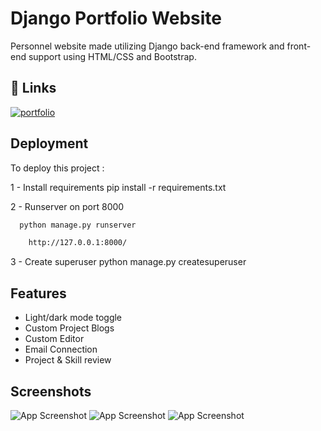
# Django Portfolio Website

Personnel website made utilizing Django back-end framework and front-end support using HTML/CSS and Bootstrap.




## 🔗 Links
[![portfolio](https://img.shields.io/badge/my_portfolio-000?style=for-the-badge&logo=ko-fi&logoColor=white)](http://abhisheksingh-portfolio.herokuapp.com/)

## Deployment

To deploy this project :

1 - Install requirements pip install -r requirements.txt

2 - Runserver on port 8000

```bash
  python manage.py runserver

    http://127.0.0.1:8000/
```
3 - Create superuser python manage.py createsuperuser



## Features

- Light/dark mode toggle
- Custom Project Blogs
- Custom Editor
- Email Connection
- Project & Skill review


## Screenshots

![App Screenshot](https://user-images.githubusercontent.com/56029486/192750761-6a719780-6a3b-49fe-b8fd-adf80a08dd0f.png )
![App Screenshot](https://user-images.githubusercontent.com/56029486/192751636-792331b1-c61d-4dfd-9da9-770c32872edb.png)
![App Screenshot](https://user-images.githubusercontent.com/56029486/192751333-e7c66663-1969-4fbd-ab78-48c4e35e4e24.png)



